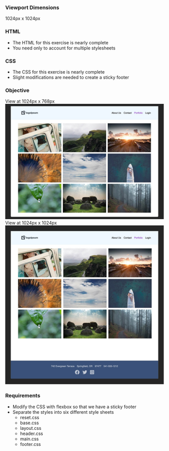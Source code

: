 ### Viewport Dimensions
1024px x 1024px

### HTML
* The HTML for this exercise is nearly complete
* You need only to account for multiple stylesheets

### CSS
* The CSS for this exercise is nearly complete
* Slight modifications are needed to create a sticky footer

### Objective
View at 1024px x 768px
![objective1](target/image-768-tall.jpg)
View at 1024px x 1024px
![objective2](target/image-1024-tall.jpg)

### Requirements
* Modify the CSS with flexbox so that we have a sticky footer
* Separate the styles into six different style sheets
  - reset.css
  - base.css
  - layout.css
  - header.css
  - main.css
  - footer.css